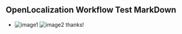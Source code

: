 ## OpenLocalization Workflow Test MarkDown
* ![image1](.\1678156d-66f0-46e8-8506-66e9694fc457.PNG)   ![image2](.\c5fbe134-dbee-4cef-8ac3-6b89c5d0fb2d.png) 
thanks!
